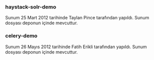 ### haystack-solr-demo

Sunum 25 Mart 2012 tarihinde Taylan Pince tarafından yapıldı. Sunum dosyası deponun içinde mevcuttur.


### celery-demo

Sunum 26 Mayıs 2012 tarihinde Fatih Erikli tarafından yapıldı. Sunum dosyası deponun içinde mevcuttur. 